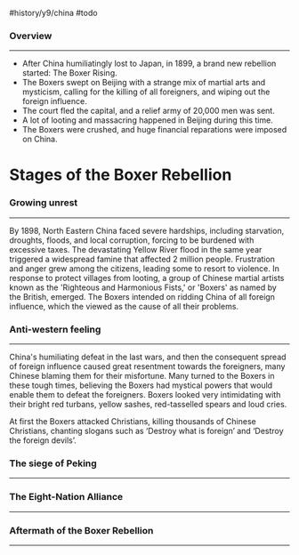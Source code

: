 #history/y9/china #todo

### Overview
---
- After China humiliatingly lost to Japan, in 1899, a brand new rebellion started: The Boxer Rising.
- The Boxers swept on Beijing with a strange mix of martial arts and mysticism, calling for the killing of all foreigners, and wiping out the foreign influence.
- The court fled the capital, and a relief army of 20,000 men was sent.
- A lot of looting and massacring happened in Beijing during this time.
- The Boxers were crushed, and huge financial reparations were imposed on China.


# Stages of the Boxer Rebellion

### Growing unrest
---
By 1898, North Eastern China faced severe hardships, including starvation, droughts, floods, and local corruption, forcing to be burdened with excessive taxes.  The devastating Yellow River flood in the same year triggered a widespread famine that affected 2 million people. Frustration and anger grew among the citizens, leading some to resort to violence. In response to protect villages from looting, a group of Chinese martial artists known as the 'Righteous and Harmonious Fists,' or 'Boxers' as named by the British, emerged. The Boxers intended on ridding China of all foreign influence, which the viewed as the cause of all their problems.

### Anti-western feeling
---
China's humiliating defeat in the last wars, and then the consequent spread of foreign influence caused great resentment towards the foreigners, many Chinese blaming them for their misfortune. Many turned to the Boxers in these tough times, believing the Boxers had mystical powers that would enable them to defeat the foreigners. Boxers looked very intimidating with their bright red turbans, yellow sashes, red-tasselled spears and loud cries.

At first the Boxers attacked Christians, killing thousands of Chinese Christians, chanting slogans such as ‘Destroy what is foreign’ and ‘Destroy the foreign devils’.

### The siege of Peking
---


### The Eight-Nation Alliance
---


### Aftermath of the Boxer Rebellion
---

